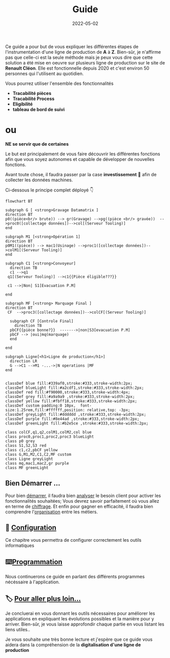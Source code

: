 ﻿---
index: false
icon: book
title: Guide
date: 2022-05-02
category:
  - Guide
tag:
  - Introduction
  - Chiffrage
lastUpdated: true
collapsable: true
---

Ce guide a pour but de vous expliquer les différentes étapes de l'instrumentation d'une ligne de production de **A** à **Z**. Bien-sûr, je n'affirme pas que celle-ci est la seule méthode mais je peux vous dire que cette solution a été mise en oeuvre sur plusieurs ligne de production sur le site de **Renault Cléon**. Elle est fonctionnelle depuis 2020 et c'est environ 50 personnes qui l'utilisent au quotidien.


Vous pourrez utiliser l'ensemble des fonctionnalités 
- **Tracabilité pièces**
- **Tracabilité Process**
- **Eligibilité**
- **tableau de bord de suivi**
 
<h1>ou</h1>  

**NE se servir que de certaines**

 Le but est principalement de vous faire découvrir les différentes fonctions afin que vous soyez autonomes et capable de développer de nouvelles fonctions.

Avant toute chose, il faudra passer par la case **investissement** :money_mouth_face: afin de collecter les données machines.

 Ci-dessous le principe complet déployé :point_down:

```mermaid
flowchart BT

subgraph G [ <strong>Gravage Datamatrix ]
direction BT
p0((pièce<br/> brute)) --> gr(Gravage) -->pg((pièce <br/> gravée))  -->proc0([collectage données])-->col[(Serveur Tooling)] 
end

subgraph M1 [<strong>Opération 1]
direction BT
p0M1((pièce)) --> mac1(Usinage) -->proc1([collectage données])-->colM1[(Serveur Tooling)] 
end

subgraph C1 [<strong>Convoyeur]
  direction TB
  c1 -->q1
 q1[(Serveur Tooling)] -->c1{{Pièce éligible???}}

 c1 -->|Non| S1[Evacuation P.M]
 
end

subgraph MF [<strong> Marquage Final ]
direction BT
 CF  -->proc3([collectage données])-->colCF[(Serveur Tooling)] 

  subgraph CF [Controle Final]
    direction TB
  pbCF{{pièce bonne?}}  ------->|non|S3[evacuation P.M]
  pbCF --> |oui|mq(marquage)
  end

end

subgraph Ligne[<h1>Ligne de production</h1>]
  direction LR
  G -->C1 -->M1 -...->|N operations |MF
end


classDef blue fill:#339af0,stroke:#333,stroke-width:2px;
classDef blueLight fill:#a2cdf1,stroke:#333,stroke-width:2px;
classDef red fill:#f90000,stroke:#333,stroke-width:4px;
classDef grey fill:#a9a9a9 ,stroke:#333,stroke-width:2px;
classDef yellow fill:#fbff18,stroke:#333,stroke-width:2px;
classDef custom padding:0 10px,  font-size:1.25rem,fill:#ffffff,position: relative,top: -3px;
classDef greyLight fill:#dddddd ,stroke:#333,stroke-width:2px;
classDef purple fill:#8e44ad ,stroke:#333,stroke-width:2px;
classDef greenLight fill:#b2e5ce ,stroke:#333,stroke-width:2px;

class colCF,q1,q2,colM1,colM2,col blue
class proc0,proc1,proc2,proc3 blueLight
class p0 grey
class S1,S2,S3 red
class c1,c2,pbCF yellow
class G,M1,M2,C1,C2,MF custom
class Ligne greyLight
class mq,mac1,mac2,gr purple
class MF greenLight

```


## Bien Démarrer ...

Pour bien [démarrer](/guide/demarrage), il faudra bien [analyser](/guide/demarrage#analyse) le besoin client pour activer les fonctionnalités souhaitées; Vous devrez savoir parfaitement où vous allez en terme de [chiffrage](/guide/demarrage#chiffrage). 
Et enfin pour gagner en efficacité, il faudra bien comprendre l'[organisation](/guide/demarrage#Processus-de-Mise-en-Oeuvre) entre les métiers.

## :wrench: [Configuration](/guide/configuration) 

Ce chapitre vous permettra de configurer correctement les outils informatiques

## :keyboard:[Programmation](/guide/programmmation)

Nous continuerons ce guide en parlant des différents programmes nécéssaire à l'application. 


## :label: [Pour aller plus loin...](/guide/end)

Je concluerai en vous donnant les outils nécessaires pour améliorer les applications en expliquant les évolutions possibles et la manière pour y arriver. Bien-sûr, je vous laisse approfondir chaque partie en vous listant les liens utiles..

Je vous souhaite une très bonne lecture et j'espère que ce guide vous aidera dans la compréhension de la **digitalisation d'une ligne de production**


